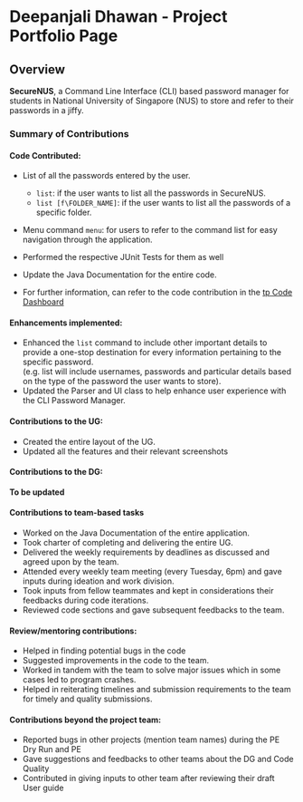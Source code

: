 # Deepanjali Dhawan - Project Portfolio Page

## Overview
**SecureNUS**, a Command Line Interface (CLI) based password manager for students in National University of
Singapore (NUS) to store and refer to their passwords in a jiffy.

### Summary of Contributions
#### Code Contributed: 
* List of all the passwords entered by the user. 
  * `list`: if the user wants to list all the passwords in SecureNUS. 
  * `list [f\FOLDER_NAME]`: if the user wants to list all the passwords of a specific folder. 
* Menu command `menu`: for users to refer to the command list for easy navigation through the application.
* Performed the respective JUnit Tests for them as well
* Update the Java Documentation for the entire code.


* For further information, can refer to the code contribution in the 
[tp Code Dashboard](https://nus-cs2113-ay2223s2.github.io/tp-dashboard/?search=deepanjalidhawan&breakdown=true)

#### Enhancements implemented:
* Enhanced the `list` command to include other important details to provide a one-stop destination for every 
information pertaining to the specific password.\
(e.g. list will include usernames, passwords and particular details based on the type of the password the user wants
to store).
* Updated the Parser and UI class to help enhance user experience with the CLI Password Manager.

#### Contributions to the UG:
* Created the entire layout of the UG. 
* Updated all the features and their relevant screenshots

#### Contributions to the DG:
**To be updated**

#### Contributions to team-based tasks
* Worked on the Java Documentation of the entire application.
* Took charter of completing and delivering the entire UG.
* Delivered the weekly requirements by deadlines as discussed and agreed upon by the team. 
* Attended every weekly team meeting (every Tuesday, 6pm) and gave inputs during ideation and work division.
* Took inputs from fellow teammates and kept in considerations their feedbacks during code iterations.
* Reviewed code sections and gave subsequent feedbacks to the team.

#### Review/mentoring contributions: 
* Helped in finding potential bugs in the code
* Suggested improvements in the code to the team. 
* Worked in tandem with the team to solve major issues which in some cases led to program crashes.
* Helped in reiterating timelines and submission requirements to the team for timely and quality submissions. 

#### Contributions beyond the project team:
* Reported bugs in other projects (mention team names) during the PE Dry Run and PE
* Gave suggestions and feedbacks to other teams about the DG and Code Quality 
* Contributed in giving inputs to other team after reviewing their draft User guide



